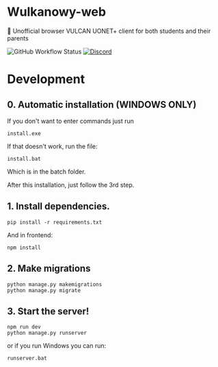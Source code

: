 # Wulkanowy-web
🌋 Unofficial browser VULCAN UONET+ client for both students and their parents

![GitHub Workflow Status](https://github.com/wulkanowy/wulkanowy-web/workflows/Python%20application/badge.svg)
[![Discord](https://img.shields.io/discord/390889354199040011.svg?color=#33CD56)](https://discord.gg/vccAQBr)

# Development
## 0. Automatic installation (WINDOWS ONLY)
If you don't want to enter commands just run
```shell
install.exe
```
If that doesn't work, run the file:
```shell
install.bat
```
Which is in the batch folder.

After this installation, just follow the 3rd step.
## 1. Install dependencies.
```shell
pip install -r requirements.txt
```
And in frontend:
```shell
npm install
```
## 2. Make migrations
```shell
python manage.py makemigrations
python manage.py migrate
```
## 3. Start the server!
```shell
npm run dev
python manage.py runserver
```
or if you run Windows you can run:
```shell
runserver.bat
```
